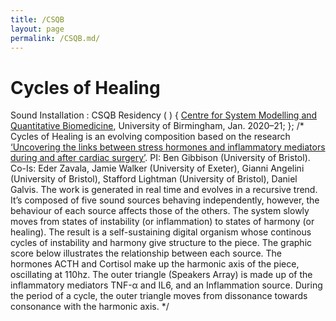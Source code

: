 ```yaml
---
title: /CSQB
layout: page
permalink: /CSQB.md/
---
```


# Cycles of Healing
Sound Installation : CSQB Residency ( ) {
 [Centre for System Modelling and Quantitative Biomedicine](https://www.birmingham.ac.uk/research/systems-modelling-and-quantitative-biomedicine/index.aspx), University of Birmingham, Jan. 2020–21;
};
/*
Cycles of Healing is an evolving composition based on the research [‘Uncovering the links between stress hormones and inflammatory mediators during and after cardiac surgery’](https://www.youtube.com/watch?v=h-SUkCbMIZs&ab_channel=SMQBUniversityofBirmingham). 
PI: Ben Gibbison (University of Bristol). Co-Is: Eder Zavala, Jamie Walker (University of Exeter), Gianni Angelini (University of Bristol), Stafford Lightman (University of Bristol), Daniel Galvis. 
The work is generated in real time and evolves in a recursive trend. It’s composed of five sound sources behaving independently, however, the behaviour of each source affects those of the others. 
The system slowly moves from states of instability (or inflammation) to states of harmony (or healing). The result is a self-sustaining digital organism whose continous cycles of instability and harmony give structure to the piece.
The graphic score below illustrates the relationship between each source. The hormones ACTH and Cortisol make up the harmonic axis of the piece, oscillating at 110hz. 
The outer triangle (Speakers Array) is made up of the inflammatory mediators TNF-α and IL6, and an Inflammation source. During the period of a cycle, the outer triangle moves from dissonance towards consonance with the harmonic axis.
*/
